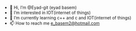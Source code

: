 - 👋 Hi, I’m @Eyad-git (eyad basem)
- 👀 I’m interested in IOT(internet of things)
- 🌱 I’m currently learning c++ and c and IOT(internet of things)
- 📫 How to reach me e_basem2@hotmail.com
